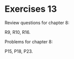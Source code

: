 # Exercises 13

Review questions for chapter 8:

R9, R10, R16.

Problems for chapter 8:

P15, P18, P23.